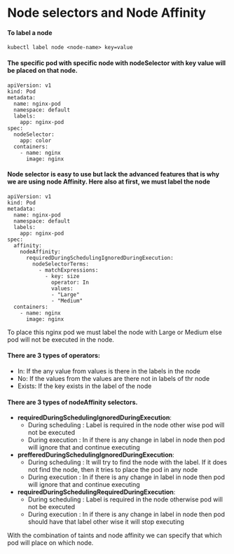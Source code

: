 # Node selectors and Node Affinity


#### To label a node
```
kubectl label node <node-name> key=value
```

#### The specific pod with specific node with nodeSelector with key value will be placed on that node.
```
apiVersion: v1
kind: Pod
metadata:
  name: nginx-pod
  namespace: default
  labels:
    app: nginx-pod
spec:
  nodeSelector:
    app: color
  containers:
    - name: nginx
      image: nginx
```

#### Node selector is easy to use but lack the advanced features that is why we are using node Affinity. Here also at first, we must label the node
```
apiVersion: v1
kind: Pod
metadata:
  name: nginx-pod
  namespace: default
  labels:
    app: nginx-pod 
spec:
  affinity:
    nodeAffinity:
      requiredDuringSchedulingIgnoredDuringExecution:
        nodeSelectorTerms:
          - matchExpressions:
            - key: size
              operator: In
              values:
              - "Large"
              - "Medium"
  containers:
    - name: nginx
      image: nginx
```
To place this nginx pod we must label the node with Large or Medium else pod will not be executed in the node.

#### There are 3 types of operators:
- In: If the any value from values is there in the labels in the node
- No: If the values from the values are there not in labels of thr node
- Exists: If the key exists in the label of the node

#### There are 3 types of nodeAffinity selectors.
- **requiredDuringSchedulingIgnoredDuringExecution**:
  - During scheduling : Label is required in the node other wise pod will not be executed
  - During execution : In if there is any change in label in node then pod will ignore that and continue executing
- **prefferedDuringSchedulingIgnoredDuringExecution**:
  - During scheduling : It will try to find the node with the label. If it does not find the node, then it tries to place the pod in any node
  - During execution : In if there is any change in label in node then pod will ignore that and continue executing
- **requiredDuringSchedulingRequiredDuringExecution**:
  - During scheduling : Label is required in the node otherwise pod will not be executed
  - During execution : In if there is any change in label in node then pod should have that label other wise it will stop executing

With the combination of taints and node affinity we can specify that which pod will place on which node.